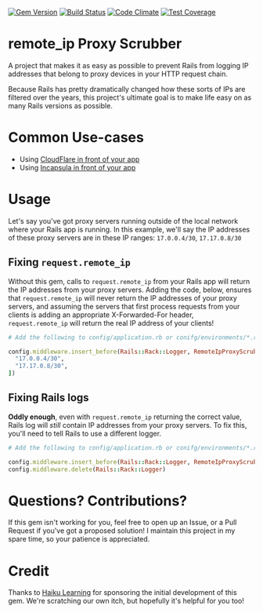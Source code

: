 [![Gem Version](https://badge.fury.io/rb/remote_ip_proxy_scrubber.svg)](http://badge.fury.io/rb/remote_ip_proxy_scrubber)
[![Build Status](https://travis-ci.org/metavida/remote_ip_proxy_scrubber.svg?branch=master)](https://travis-ci.org/metavida/remote_ip_proxy_scrubber)
[![Code Climate](https://codeclimate.com/github/metavida/remote_ip_proxy_scrubber/badges/gpa.svg)](https://codeclimate.com/github/metavida/remote_ip_proxy_scrubber)
[![Test Coverage](https://codeclimate.com/github/metavida/remote_ip_proxy_scrubber/badges/coverage.svg)](https://codeclimate.com/github/metavida/remote_ip_proxy_scrubber)

# remote_ip Proxy Scrubber

A project that makes it as easy as possible to prevent Rails from logging IP addresses that belong to proxy devices in your HTTP request chain.

Because Rails has pretty dramatically changed how these sorts of IPs are filtered over the years, this project's ultimate goal is to make life easy on as many Rails versions as possible.

# Common Use-cases

* Using [CloudFlare in front of your app](https://www.cloudflare.com/ips)
* Using [Incapsula in front of your app](https://incapsula.zendesk.com/hc/en-us/articles/200627570-Restricting-direct-access-to-your-website-Incapsula-s-IP-addresses-)

# Usage

Let's say you've got proxy servers running outside of the local network where your Rails app is running. In this example, we'll say the IP addresses of these proxy servers are in these IP ranges: `17.0.0.4/30`, `17.17.0.8/30`

## Fixing `request.remote_ip`

Without this gem, calls to `request.remote_ip` from your Rails app will return the IP addresses from your proxy servers. Adding the code, below, ensures that `request.remote_ip` will never return the IP addresses of your proxy servers, and assuming the servers that first process requests from your clients is adding an appropriate X-Forwarded-For header, `request.remote_ip` will return the real IP address of your clients!

```ruby
# Add the following to config/application.rb or conifg/environments/*.rb

config.middleware.insert_before(Rails::Rack::Logger, RemoteIpProxyScrubber.filter_middleware, [
  "17.0.0.4/30",
  "17.17.0.8/30",
])
```

## Fixing Rails logs

**Oddly enough**, even with `request.remote_ip` returning the correct value, Rails log will *still* contain IP addresses from your proxy servers. To fix this, you'll need to tell Rails to use a different logger.

```ruby
# Add the following to config/application.rb or conifg/environments/*.rb

config.middleware.insert_before(Rails::Rack::Logger, RemoteIpProxyScrubber.patched_logger)
config.middleware.delete(Rails::Rack::Logger)
```

# Questions? Contributions?

If this gem isn't working for you, feel free to open up an Issue, or a Pull Request if you've got a proposed solution! I maintain this project in my spare time, so your patience is appreciated.

# Credit

Thanks to [Haiku Learning](http://www.haikulearning.com) for sponsoring the initial development of this gem. We're scratching our own itch, but hopefully it's helpful for you too!